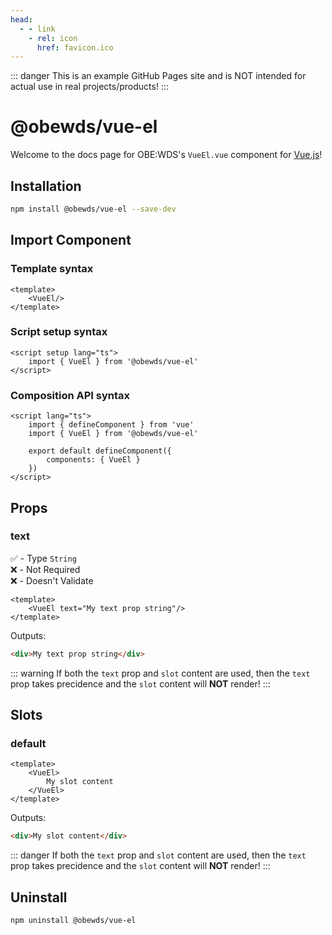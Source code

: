```yaml
---
head:
  - - link
    - rel: icon
      href: favicon.ico
---
```



::: danger
This is an example GitHub Pages site and is NOT intended for actual use in real projects/products!
:::


# @obewds/vue-el

Welcome to the docs page for OBE:WDS's `VueEl.vue` component for [Vue.js](https://vuejs.org/)!




## Installation

```bash
npm install @obewds/vue-el --save-dev
```




## Import Component




### Template syntax

```html{2}
<template>
    <VueEl/>
</template>
```




### Script setup syntax

```html{2}
<script setup lang="ts">
    import { VueEl } from '@obewds/vue-el'
</script>
```




### Composition API syntax

```html{3,6}
<script lang="ts">
    import { defineComponent } from 'vue'
    import { VueEl } from '@obewds/vue-el'

    export default defineComponent({
        components: { VueEl }
    })
</script>
```




## Props




### text

:white_check_mark: - Type `String`  
:x: - Not Required  
:x: - Doesn't Validate


```html{2}
<template>
    <VueEl text="My text prop string"/>
</template>
```

Outputs:

```html
<div>My text prop string</div>
```

::: warning
If both the `text` prop and `slot` content are used, then the `text` prop takes precidence and the `slot` content will **NOT** render!
:::




## Slots




### default

```html{2-4}
<template>
    <VueEl>
        My slot content
    </VueEl>
</template>
```

Outputs:

```html
<div>My slot content</div>
```

::: danger
If both the `text` prop and `slot` content are used, then the `text` prop takes precidence and the `slot` content will **NOT** render!
:::




## Uninstall

```bash
npm uninstall @obewds/vue-el
```



<!--
## Markdown Examples

::: tip
This is a tip
:::

::: info
This is an info box
:::

::: warning
This is a warning
:::

::: danger
This is a dangerous warning
:::

::: tip CUSTOM TITLE
This is a dangerous warning
:::

::: details
This is a details block, which does not work in Internet Explorer or old versions of Edge.
:::

::: details Click me to view the code

```js
console.log('Hello, VitePress!')
```

:::
-->
